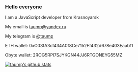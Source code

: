 ### Hello everyone

I am a JavaScript developer from Krasnoyarsk

My email is [taump@yandex.ru](mailto:taump@yandex.ru)

My telegram is [@taump](http://t.me/taump)

ETH wallet: 0xC03fA3cf434A0f8Ce7152Ff432d678e403Eaab11

Obyte wallet: 2ROG5RPI7SJYKGN44JJ6RTGONEYG55MZ

[![taump's github stats](https://github-readme-stats.vercel.app/api?username=taump)](https://github.com/taump)
